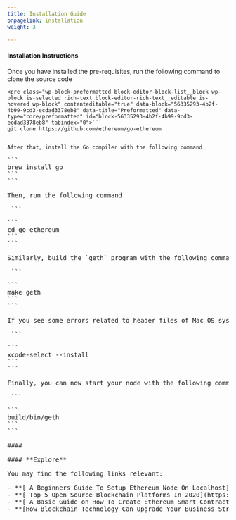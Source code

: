 ```yaml
---
title: Installation Guide
onpagelink: installation
weight: 3

---
```


#### **Installation Instructions**

Once you have installed the pre-requisites, run the following command to clone the source code

 ```
<pre class="wp-block-preformatted block-editor-block-list__block wp-block is-selected rich-text block-editor-rich-text__editable is-hovered wp-block" contenteditable="true" data-block="56335293-4b2f-4b99-9cd3-ecdad3378eb8" data-title="Preformatted" data-type="core/preformatted" id="block-56335293-4b2f-4b99-9cd3-ecdad3378eb8" tabindex="0">```
git clone https://github.com/ethereum/go-ethereum
```
```

After that, install the Go compiler with the following command

 ```
<pre class="wp-block-preformatted block-editor-block-list__block wp-block is-selected rich-text block-editor-rich-text__editable is-hovered wp-block" contenteditable="true" data-block="f4ff0756-7fad-41cd-9362-6afa653bfa17" data-title="Preformatted" data-type="core/preformatted" id="block-f4ff0756-7fad-41cd-9362-6afa653bfa17" tabindex="0">```
brew install go
```
```

Then, run the following command

 ```
<pre class="wp-block-preformatted block-editor-block-list__block wp-block is-selected rich-text block-editor-rich-text__editable is-hovered wp-block" contenteditable="true" data-block="a285d854-22e4-4156-bf63-74c2177b0615" data-title="Preformatted" data-type="core/preformatted" id="block-a285d854-22e4-4156-bf63-74c2177b0615" tabindex="0">```
cd go-ethereum
```
```

Similarly, build the `geth` program with the following command

 ```
<pre class="wp-block-preformatted block-editor-block-list__block wp-block is-selected rich-text block-editor-rich-text__editable is-hovered wp-block" contenteditable="true" data-block="70a12563-cd28-4b15-9c33-7cf841304a27" data-title="Preformatted" data-type="core/preformatted" id="block-70a12563-cd28-4b15-9c33-7cf841304a27" tabindex="0">```
make geth
```
```

If you see some errors related to header files of Mac OS system library, install XCode Command Line Tools, and try again

 ```
<pre class="wp-block-preformatted block-editor-block-list__block wp-block is-selected rich-text block-editor-rich-text__editable wp-block" contenteditable="true" data-block="7a58cb20-c90b-404f-8452-5ab3d7be82c4" data-title="Preformatted" data-type="core/preformatted" id="block-7a58cb20-c90b-404f-8452-5ab3d7be82c4" tabindex="0">```
xcode-select --install
```
```

Finally, you can now start your node with the following command

 ```
<pre class="wp-block-preformatted block-editor-block-list__block wp-block is-selected rich-text block-editor-rich-text__editable wp-block" contenteditable="true" data-block="7a58cb20-c90b-404f-8452-5ab3d7be82c4" data-title="Preformatted" data-type="core/preformatted" id="block-7a58cb20-c90b-404f-8452-5ab3d7be82c4" tabindex="0">```
build/bin/geth
``` 
```

####  

#### **Explore**

You may find the following links relevant:

- **[ A Beginners Guide To Setup Ethereum Node On Localhost](https://blog.containerize.com/2020/12/23/a-beginners-guide-to-setup-ethereum-node-on-localhost/)**
- **[ Top 5 Open Source Blockchain Platforms In 2020](https://blog.containerize.com/2020/12/11/top-5-open-source-blockchain-platforms-in-2020/)**
- **[ A Basic Guide on How To Create Ethereum Smart Contract](https://blog.containerize.com/2020/12/01/a-basic-guide-on-how-to-create-ethereum-smart-contract/)**
- **[How Blockchain Technology Can Upgrade Your Business Strategy](https://blog.containerize.com/2020/11/27/how-blockchain-technology-can-upgrade-your-business-strategy/)**
 